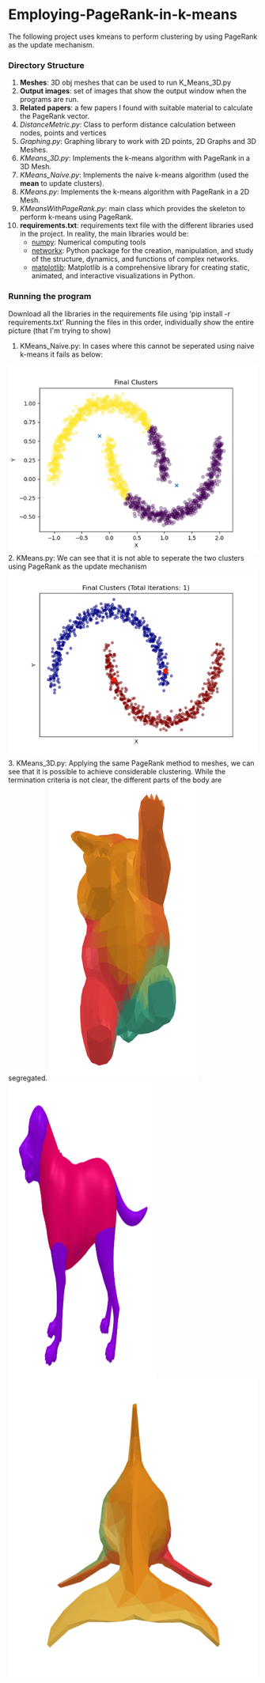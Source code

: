 # Employing-PageRank-in-k-means

The following project uses kmeans to perform clustering by using PageRank as the update mechanism.

### Directory Structure
1. **Meshes**: 3D obj meshes that can be used to run K_Means_3D.py
2. **Output images**: set of images that show the output window when the programs are run.
3. **Related papers**: a few papers I found with suitable material to calculate the PageRank vector.
4. *DistanceMetric.py*: Class to perform distance calculation between nodes, points and vertices
5. *Graphing.py*: Graphing library to work with 2D points, 2D Graphs and 3D Meshes.
6. *KMeans_3D.py*: Implements the k-means algorithm with PageRank in a 3D Mesh.
7. *KMeans_Naive.py*: Implements the naive k-means algorithm (used the **mean** to update clusters).
8. *KMeans.py*: Implements the k-means algorithm with PageRank in a 2D Mesh.
9. *KMeansWithPageRank.py*: main class which provides the skeleton to perform k-means using PageRank.
10. **requirements.txt**: requirements text file with the different libraries used in the project. In reality, the main libraries would be:
    - [numpy](https://numpy.org/): Numerical computing tools
    - [networkx](https://networkx.org/): Python package for the creation, manipulation, and study of the structure, dynamics, and functions of complex networks.
    - [matplotlib](https://matplotlib.org/): Matplotlib is a comprehensive library for creating static, animated, and interactive visualizations in Python. 
    
    
### Running the program
Download all the libraries in the requirements file using 'pip install -r requirements.txt'
Running the files in this order, individually show the entire picture (that I'm trying to show)
1. KMeans_Naive.py: In cases where this cannot be seperated using naive k-means it fails as below:
<img src="Output images/moons_kmeans_naive.png">
2. KMeans.py: We can see that it is not able to seperate the two clusters using PageRank as the update mechanism
<img src="Output images/moons_kmeans_pagerank.png">
3. KMeans_3D.py: Applying the same PageRank method to meshes, we can see that it is possible to achieve considerable clustering. While the termination criteria is not clear, the different parts of the body are segregated.
<img src="Output images/bear1.png" width="300" height="600" display:"inline-block" >
<img src="Output images/dog.png" width="300" height="600" display:"inline-block">
<img src="Output images/dolphin3.png" width="600" height="600" display:"inline-block">
